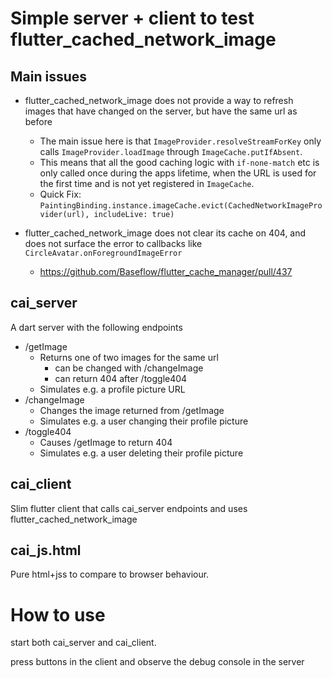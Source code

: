 # Simple server + client to test flutter_cached_network_image

## Main issues
- flutter_cached_network_image does not provide a way to refresh images that have changed on the server, but have the same url as before
    - The main issue here is that `ImageProvider.resolveStreamForKey` only calls `ImageProvider.loadImage` through `ImageCache.putIfAbsent`.
    - This means that all the good caching logic with `if-none-match` etc is only called once during the apps lifetime, when the URL is used for the first time and is not yet registered in `ImageCache`.
    - Quick Fix: `PaintingBinding.instance.imageCache.evict(CachedNetworkImageProvider(url), includeLive: true)`

- flutter_cached_network_image does not clear its cache on 404, and does not surface the error to callbacks like `CircleAvatar.onForegroundImageError`
  - https://github.com/Baseflow/flutter_cache_manager/pull/437


        


## cai_server
A dart server with the following endpoints
- /getImage
    - Returns one of two images for the same url
        - can be changed with /changeImage
        - can return 404 after /toggle404
    - Simulates e.g. a profile picture URL
- /changeImage
    - Changes the image returned from /getImage
    - Simulates e.g. a user changing their profile picture
- /toggle404
    - Causes /getImage to return 404
    - Simulates e.g. a user deleting their profile picture

## cai_client
Slim flutter client that calls cai_server endpoints
and uses flutter_cached_network_image

## cai_js.html
Pure html+jss to compare to browser behaviour.


# How to use
start both cai_server and cai_client.

press buttons in the client and observe the debug console in the server

